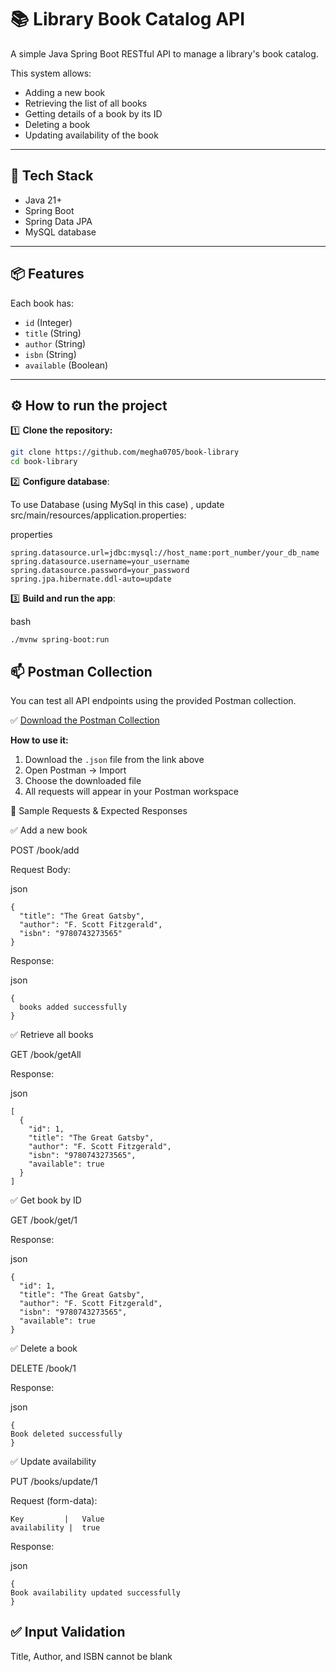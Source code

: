 # 📚 Library Book Catalog API

A simple Java Spring Boot RESTful API to manage a library's book catalog.

This system allows:
- Adding a new book
- Retrieving the list of all books
- Getting details of a book by its ID
- Deleting a book
- Updating availability of the book

---

## 🚀 Tech Stack

- Java 21+
- Spring Boot
- Spring Data JPA
- MySQL database

---

## 📦 Features

Each book has:
- `id` (Integer)
- `title` (String)
- `author` (String)
- `isbn` (String)
- `available` (Boolean)

---

## ⚙️ How to run the project

1️⃣ **Clone the repository:**
```bash
git clone https://github.com/megha0705/book-library
cd book-library
```

2️⃣ **Configure database**:

To use Database (using MySql in this case) , update src/main/resources/application.properties:

properties
```
spring.datasource.url=jdbc:mysql://host_name:port_number/your_db_name
spring.datasource.username=your_username
spring.datasource.password=your_password
spring.jpa.hibernate.ddl-auto=update
```
3️⃣ **Build and run the app**:

bash
```
./mvnw spring-boot:run
```
## 📫 Postman Collection

You can test all API endpoints using the provided Postman collection.

✅ [Download the Postman Collection](book%20library.postman_collection.json)

**How to use it:**
1. Download the `.json` file from the link above
2. Open Postman → Import
3. Choose the downloaded file
4. All requests will appear in your Postman workspace
   
🧪 Sample Requests & Expected Responses

✅ Add a new book

POST /book/add

Request Body:

json
```
{
  "title": "The Great Gatsby",
  "author": "F. Scott Fitzgerald",
  "isbn": "9780743273565"
}
```
Response:

json
```
{
  books added successfully
}
```
✅ Retrieve all books

GET /book/getAll

Response:

json
```
[
  {
    "id": 1,
    "title": "The Great Gatsby",
    "author": "F. Scott Fitzgerald",
    "isbn": "9780743273565",
    "available": true
  }
]
```
✅ Get book by ID

GET /book/get/1

Response:

json
```
{
  "id": 1,
  "title": "The Great Gatsby",
  "author": "F. Scott Fitzgerald",
  "isbn": "9780743273565",
  "available": true
}
```
✅ Delete a book

DELETE /book/1

Response:

json
```
{
Book deleted successfully
}
```
✅ Update availability

PUT /books/update/1

Request (form-data):
```
Key         |	Value
availability |	true
```

Response:

json
```
{
Book availability updated successfully
}
```


## ✅  Input Validation
 
Title, Author, and ISBN cannot be blank
